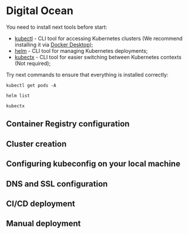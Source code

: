 # Digital Ocean

You need to install next tools before start:

* [kubectl](https://kubernetes.io/docs/tasks/tools/#kubectl) - CLI tool for accessing Kubernetes clusters (We recommend installing it via [Docker Desktop](https://www.docker.com/products/docker-desktop/));
* [helm](https://helm.sh/docs/intro/install/) - CLI tool for managing Kubernetes deployments;
* [kubectx](https://github.com/ahmetb/kubectx) - CLI tool for easier switching between Kubernetes contexts (Not required);

Try next commands to ensure that everything is installed correctly:

```
kubectl get pods -A

helm list

kubectx
```

## Container Registry configuration

## Cluster creation

## Configuring kubeconfig on your local machine

## DNS and SSL configuration

## CI/CD deployment

## Manual deployment
